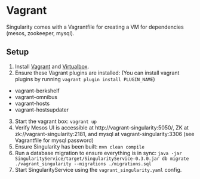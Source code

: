 # Vagrant

Singularity comes with a Vagrantfile for creating a VM for dependencies (mesos, zookeeper, mysql).

## Setup

1. Install [Vagrant](http://www.vagrantup.com/downloads.html) and [Virtualbox](https://www.virtualbox.org/wiki/Downloads).
2. Ensure these Vagrant plugins are installed: (You can install vagrant plugins by running `vagrant plugin install PLUGIN_NAME`)
 - vagrant-berkshelf
 - vagrant-omnibus
 - vagrant-hosts
 - vagrant-hostsupdater
3. Start the vagrant box: `vagrant up`
4. Verify Mesos UI is accessible at http://vagrant-singularity:5050/, ZK at zk://vagrant-singularity:2181, and mysql at vagrant-singularity:3306 (see Vagrantfile for mysql password)
5. Ensure Singularity has been built: `mvn clean compile`
6. Run a database migration to ensure everything is in sync: `java -jar SingularityService/target/SingularityService-0.3.0.jar db migrate ./vagrant_singularity --migrations ./migrations.sql`
7. Start SingularityService using the `vagrant_singularity.yaml` config.